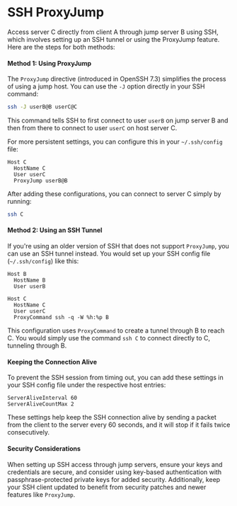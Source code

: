 # SSH ProxyJump

Access server C directly from client A through jump server B using SSH, which involves setting up an SSH tunnel or using the ProxyJump feature. Here are the steps for both methods:

#### Method 1: Using ProxyJump

The `ProxyJump` directive (introduced in OpenSSH 7.3) simplifies the process of using a jump host. You can use the `-J` option directly in your SSH command:

```bash
ssh -J userB@B userC@C
```

This command tells SSH to first connect to user `userB` on jump server B and then from there to connect to user `userC` on host server C.

For more persistent settings, you can configure this in your `~/.ssh/config` file:

```plaintext
Host C
  HostName C
  User userC
  ProxyJump userB@B
```

After adding these configurations, you can connect to server C simply by running:

```bash
ssh C
```

#### Method 2: Using an SSH Tunnel

If you're using an older version of SSH that does not support `ProxyJump`, you can use an SSH tunnel instead. You would set up your SSH config file (`~/.ssh/config`) like this:

```plaintext
Host B
  HostName B
  User userB

Host C
  HostName C
  User userC
  ProxyCommand ssh -q -W %h:%p B
```

This configuration uses `ProxyCommand` to create a tunnel through B to reach C. You would simply use the command `ssh C` to connect directly to C, tunneling through B.

#### Keeping the Connection Alive

To prevent the SSH session from timing out, you can add these settings in your SSH config file under the respective host entries:

```plaintext
ServerAliveInterval 60
ServerAliveCountMax 2
```

These settings help keep the SSH connection alive by sending a packet from the client to the server every 60 seconds, and it will stop if it fails twice consecutively.

#### Security Considerations

When setting up SSH access through jump servers, ensure your keys and credentials are secure, and consider using key-based authentication with passphrase-protected private keys for added security. Additionally, keep your SSH client updated to benefit from security patches and newer features like `ProxyJump`.
